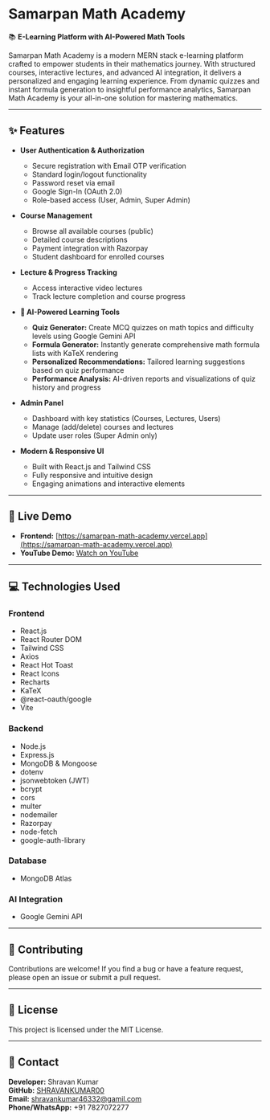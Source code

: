 # Samarpan Math Academy

📚 **E-Learning Platform with AI-Powered Math Tools**

Samarpan Math Academy is a modern MERN stack e-learning platform crafted to empower students in their mathematics journey. With structured courses, interactive lectures, and advanced AI integration, it delivers a personalized and engaging learning experience. From dynamic quizzes and instant formula generation to insightful performance analytics, Samarpan Math Academy is your all-in-one solution for mastering mathematics.

---

## ✨ Features

- **User Authentication & Authorization**
  - Secure registration with Email OTP verification
  - Standard login/logout functionality
  - Password reset via email
  - Google Sign-In (OAuth 2.0)
  - Role-based access (User, Admin, Super Admin)

- **Course Management**
  - Browse all available courses (public)
  - Detailed course descriptions
  - Payment integration with Razorpay
  - Student dashboard for enrolled courses

- **Lecture & Progress Tracking**
  - Access interactive video lectures
  - Track lecture completion and course progress

- **🧠 AI-Powered Learning Tools**
  - **Quiz Generator:** Create MCQ quizzes on math topics and difficulty levels using Google Gemini API
  - **Formula Generator:** Instantly generate comprehensive math formula lists with KaTeX rendering
  - **Personalized Recommendations:** Tailored learning suggestions based on quiz performance
  - **Performance Analysis:** AI-driven reports and visualizations of quiz history and progress

- **Admin Panel**
  - Dashboard with key statistics (Courses, Lectures, Users)
  - Manage (add/delete) courses and lectures
  - Update user roles (Super Admin only)

- **Modern & Responsive UI**
  - Built with React.js and Tailwind CSS
  - Fully responsive and intuitive design
  - Engaging animations and interactive elements

---

## 🚀 Live Demo

- **Frontend:** [https://samarpan-math-academy.vercel.app](https://samarpan-math-academy.vercel.app)
- **YouTube Demo:** [Watch on YouTube](https://youtu.be/-I-ZQTPgdJk)

---

## 💻 Technologies Used

### Frontend
- React.js
- React Router DOM
- Tailwind CSS
- Axios
- React Hot Toast
- React Icons
- Recharts
- KaTeX
- @react-oauth/google
- Vite

### Backend
- Node.js
- Express.js
- MongoDB & Mongoose
- dotenv
- jsonwebtoken (JWT)
- bcrypt
- cors
- multer
- nodemailer
- Razorpay
- node-fetch
- google-auth-library

### Database
- MongoDB Atlas

### AI Integration
- Google Gemini API

---

## 🤝 Contributing

Contributions are welcome! If you find a bug or have a feature request, please open an issue or submit a pull request.

---

## 📄 License

This project is licensed under the MIT License.

---

## 📧 Contact

**Developer:** Shravan Kumar  
**GitHub:** [SHRAVANKUMAR00](https://github.com/SHRAVANKUMAR00)  
**Email:** shravankumar46332@gamil.com  
**Phone/WhatsApp:** +91 7827072277